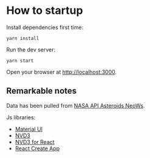 
# How to startup

Install dependencies first time:

```
yarn install
```

Run the dev server:
```
yarn start
```

Open your browser at [http://localhost:3000](http://localhost:3000).

## Remarkable notes

Data has been pulled from [NASA API Asteroids NeoWs](https://nasa.github.io/api-new/).

Js libraries:

- [Material UI](https://material-ui.com/)
- [NVD3](http://nvd3.org/)
- [NVD3 for React](https://github.com/NuCivic/react-nvd3)
- [React Create App](https://github.com/facebook/create-react-app)